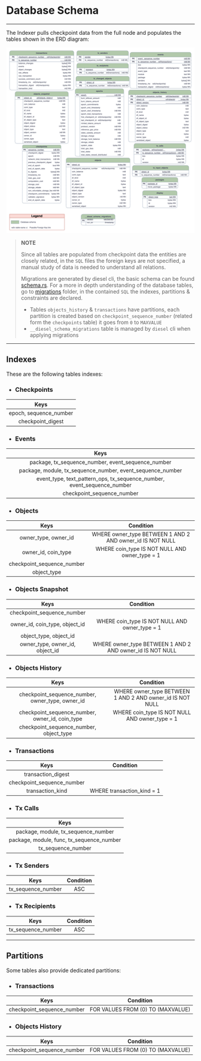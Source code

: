 # Database Schema

---

The Indexer pulls checkpoint data from the full node and populates the tables shown in the ERD diagram:

![Database Schema](./database_schema.svg)

> **NOTE**
>
> Since all tables are populated from checkpoint data the entities are closely related, in the `SQL` files the foreign keys
> are not specified, a manual study of data is needed to understand all relations.
>
> Migrations are generated by diesel cli, the basic schema can be found [schema.rs](src/schema.rs). For a more in depth
> understanding of the
> database tables, go to [migrations](migrations) folder, in the contained `SQL` the indexes, partitions &
> constraints are declared.
>
> - Tables `objects_history` & `transactions` have partitions, each partition is created based
> on `checkpoint_sequence_number` (related form the `checkpoints` table) it goes from `0` to `MAXVALUE`
> - `__diesel_schema_migrations` table is managed by `diesel` cli when applying migrations

---
## Indexes
These are the following tables indexes: 

- ### Checkpoints
|          Keys          |
|:----------------------:|
| epoch, sequence_number |
|   checkpoint_digest    |

- ### Events

|                                  Keys                                   |
|:-----------------------------------------------------------------------:|
|           package, tx_sequence_number, event_sequence_number            |
|       package, module, tx_sequence_number, event_sequence_number        |
| event_type, text_pattern_ops, tx_sequence_number, event_sequence_number |
|                       checkpoint_sequence_number                        |

 - ### Objects

|            Keys            |                         Condition                         |
|:--------------------------:|:---------------------------------------------------------:|
|    owner_type, owner_id    | WHERE owner_type BETWEEN 1 AND 2 AND owner_id IS NOT NULL |
|    owner_id, coin_type     |      WHERE coin_type IS NOT NULL AND owner_type = 1       |
| checkpoint_sequence_number |                                                           |
|        object_type         |                                                           |

 - ### Objects Snapshot
|              Keys               |                         Condition                         |
|:-------------------------------:|:---------------------------------------------------------:|
|   checkpoint_sequence_number    |                                                           |
| owner_id, coin_type, object_id  |      WHERE coin_type IS NOT NULL AND owner_type = 1       |
|     object_type, object_id      |                                                           |
| owner_type, owner_id, object_id | WHERE owner_type BETWEEN 1 AND 2 AND owner_id IS NOT NULL |

- ### Objects History
|                       Keys                       |                         Condition                         |
|:------------------------------------------------:|:---------------------------------------------------------:|
| checkpoint_sequence_number, owner_type, owner_id | WHERE owner_type BETWEEN 1 AND 2 AND owner_id IS NOT NULL |
| checkpoint_sequence_number, owner_id, coin_type  |      WHERE coin_type IS NOT NULL AND owner_type = 1       |
|     checkpoint_sequence_number, object_type      |                                                           |

- ### Transactions
|            Keys            |         Condition          |
|:--------------------------:|:--------------------------:|
|     transaction_digest     |                            |
| checkpoint_sequence_number |                            |
|      transaction_kind      | WHERE transaction_kind = 1 |
                                   
- ### Tx Calls
|                   Keys                    |
|:-----------------------------------------:|
|    package, module, tx_sequence_number    |
| package, module, func, tx_sequence_number |
|            tx_sequence_number             |
                                   
- ### Tx Senders
|        Keys        | Condition |
|:------------------:|:---------:|
| tx_sequence_number |    ASC    |

- ### Tx Recipients
|        Keys        | Condition |
|:------------------:|:---------:|
| tx_sequence_number |    ASC    |

---
## Partitions
Some tables also provide dedicated partitions:

- ### Transactions
|            Keys            |             Condition             |
|:--------------------------:|:---------------------------------:|
| checkpoint_sequence_number | FOR VALUES FROM (0) TO (MAXVALUE) |

- ### Objects History
|            Keys            |             Condition             |
|:--------------------------:|:---------------------------------:|
| checkpoint_sequence_number | FOR VALUES FROM (0) TO (MAXVALUE) |